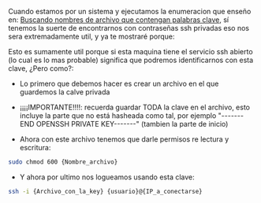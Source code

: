 Cuando estamos por un sistema y ejecutamos la enumeracion que enseño en: [Buscando nombres de archivo que contengan palabras clave](Buscando%20nombres%20de%20archivo%20que%20contengan%20palabras%20clave.md), sí tenemos la suerte de encontrarnos con contraseñas ssh privadas eso nos sera extremadamente util, y ya te mostraré porque:


Esto es sumamente util porque si esta maquina tiene el servicio ssh abierto (lo cual es lo mas probable) significa que podremos identificarnos con esta clave, ¿Pero como?:

- Lo primero que debemos hacer es crear un archivo en el que guardemos la calve privada 

- ¡¡¡¡IMPORTANTE!!!!: recuerda guardar TODA la clave en el archivo, esto incluye la parte que no está hasheada como tal, por ejemplo "-------END OPENSSH PRIVATE KEY-------" (tambien la parte de inicio)

- Ahora con este archivo tenemos que darle permisos re lectura y escritura:

```bash
sudo chmod 600 {Nombre_archivo}
```

- Y ahora por ultimo nos logueamos usando esta clave:

```bash
ssh -i {Archivo_con_la_key} {usuario}@{IP_a_conectarse}
```

